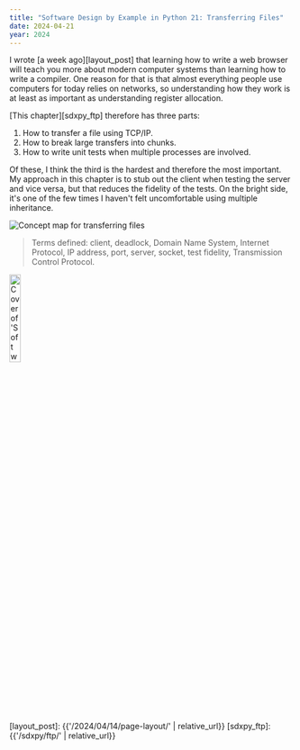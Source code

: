 ```yaml
---
title: "Software Design by Example in Python 21: Transferring Files"
date: 2024-04-21
year: 2024
---
```


I wrote [a week ago][layout_post] that
learning how to write a web browser
will teach you more about modern computer systems
than learning how to write a compiler.
One reason for that is that almost everything people use computers for today
relies on networks,
so understanding how they work is at least as important as
understanding register allocation.

[This chapter][sdxpy_ftp] therefore has three parts:

1.  How to transfer a file using TCP/IP.
2.  How to break large transfers into chunks.
3.  How to write unit tests when multiple processes are involved.

Of these,
I think the third is the hardest and therefore the most important.
My approach in this chapter is to stub out the client when testing the server and vice versa,
but that reduces the fidelity of the tests.
On the bright side,
it's one of the few times I haven't felt uncomfortable using multiple inheritance.

<img class="centered" src="{{'/sdxpy/ftp/concept_map.svg' | relative_url}}" alt="Concept map for transferring files"/>

> Terms defined: client, deadlock, Domain Name System, Internet Protocol, IP address, port, server, socket, test fidelity, Transmission Control Protocol.

<img src="{{'/sdxpy/sdxpy-cover.png' | relative_url}}" alt="Cover of 'Software Design by Example'" width="20%" class="centered">

[layout_post]: {{'/2024/04/14/page-layout/' | relative_url}}
[sdxpy_ftp]: {{'/sdxpy/ftp/' | relative_url}}
